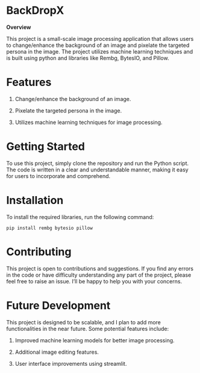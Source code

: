 # BackDropX

**Overview**

This project is a small-scale image processing application that allows users to change/enhance the background of an image and pixelate the targeted persona in the image. The project utilizes machine learning techniques and is built using python and libraries like Rembg, BytesIO, and Pillow.


# Features

1. Change/enhance the background of an image.

2. Pixelate the targeted persona in the image.

3. Utilizes machine learning techniques for image processing.


# Getting Started

To use this project, simply clone the repository and run the Python script. The code is written in a clear and understandable manner, making it easy for users to incorporate and comprehend.


# Installation

To install the required libraries, run the following command:

```pip install rembg bytesio pillow```


# Contributing

This project is open to contributions and suggestions. If you find any errors in the code or have difficulty understanding any part of the project, please feel free to raise an issue. I’ll be happy to help you with your concerns.


# Future Development

This project is designed to be scalable, and I plan to add more functionalities in the near future. Some potential features include:

1. Improved machine learning models for better image processing.

2. Additional image editing features.

3. User interface improvements using streamlit.


